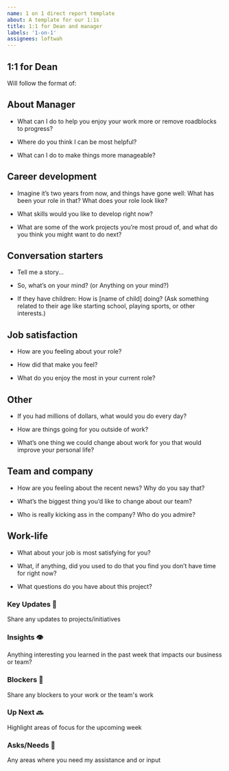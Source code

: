 ```yaml
---
name: 1 on 1 direct report template
about: A template for our 1:1s
title: 1:1 for Dean and manager
labels: '1-on-1'
assignees: loftwah
---
```


## 1:1 for Dean

Will follow the format of:

<!-- start of questions -->
## About Manager

- What can I do to help you enjoy your work more or remove roadblocks to progress?

- Where do you think I can be most helpful?

- What can I do to make things more manageable?

## Career development

- Imagine it’s two years from now, and things have gone well: What has been your role in that? What does your role look like?

- What skills would you like to develop right now?

- What are some of the work projects you’re most proud of, and what do you think you might want to do next?

## Conversation starters

- Tell me a story...

- So, what’s on your mind? (or Anything on your mind?)

- If they have children: How is [name of child] doing? (Ask something related to their age like starting school, playing sports, or other interests.)

## Job satisfaction

- How are you feeling about your role?

- How did that make you feel?

- What do you enjoy the most in your current role?

## Other

- If you had millions of dollars, what would you do every day?

- How are things going for you outside of work?

- What’s one thing we could change about work for you that would improve your personal life?

## Team and company

- How are you feeling about the recent news? Why do you say that?

- What’s the biggest thing you’d like to change about our team?

- Who is really kicking ass in the company? Who do you admire?

## Work-life

- What about your job is most satisfying for you?

- What, if anything, did you used to do that you find you don’t have time for right now?

- What questions do you have about this project?

<!-- end of questions -->
### Key Updates 🔑

Share any updates to projects/initiatives

### Insights 👁

Anything interesting you learned in the past week that impacts our business or team?

### Blockers 🛑

Share any blockers to your work or the team's work

### Up Next 🔜

Highlight areas of focus for the upcoming week

### Asks/Needs 💬

Any areas where you need my assistance and or input
